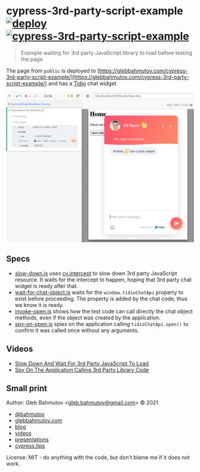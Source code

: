 # cypress-3rd-party-script-example [![deploy](https://github.com/bahmutov/cypress-3rd-party-script-example/actions/workflows/deploy.yml/badge.svg?branch=main)](https://github.com/bahmutov/cypress-3rd-party-script-example/actions/workflows/deploy.yml) [![cypress-3rd-party-script-example](https://img.shields.io/endpoint?url=https://dashboard.cypress.io/badge/count/xh49s5/main&style=flat&logo=cypress)](https://dashboard.cypress.io/projects/xh49s5/runs)
> Example waiting for 3rd party JavaScript library to load before testing the page

The page from `public` is deployed to [https://glebbahmutov.com/cypress-3rd-party-script-example/](https://glebbahmutov.com/cypress-3rd-party-script-example/) and has a [Tidio](https://www.tidio.com/) chat widget

![Chat widget test](./images/chat-test.png)

## Specs

- [slow-down.js](./cypress/integration/slow-down.js) uses [cy.intercept](https://on.cypress.io/intercept) to slow down 3rd party JavaScript resource. It waits for the intercept to happen, hoping that 3rd party chat widget is ready after that.
- [wait-for-chat-object.js](./cypress/integration/wait-for-chat-object.js) waits for the `window.tidioChatApi` property to exist before proceeding. The property is added by the chat code, thus we know it is ready.
- [invoke-open.js](./cypress/integration/invoke-open.js) shows how the test code can call directly the chat object methods, even if the object was created by the application.
- [spy-on-open.js](./cypress/integration/spy-on-open.js) spies on the application calling `tidioChatApi.open()` to confirm it was called once without any arguments.

## Videos

- [Slow Down And Wait For 3rd Party JavaScript To Load](https://youtu.be/MzCACth7qLE)
- [Spy On The Application Calling 3rd Party Library Code](https://youtu.be/5SBjkrKwhIA)

## Small print

Author: Gleb Bahmutov &lt;gleb.bahmutov@gmail.com&gt; &copy; 2021

- [@bahmutov](https://twitter.com/bahmutov)
- [glebbahmutov.com](https://glebbahmutov.com)
- [blog](https://glebbahmutov.com/blog)
- [videos](https://www.youtube.com/glebbahmutov)
- [presentations](https://slides.com/bahmutov)
- [cypress.tips](https://cypress.tips)

License: MIT - do anything with the code, but don't blame me if it does not work.
